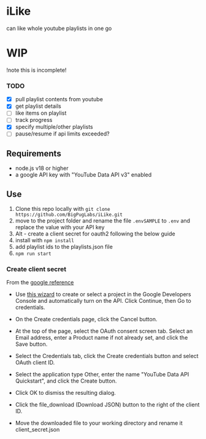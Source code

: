 # iLike
can like whole youtube playlists in one go

# WIP

!note this is incomplete!
### TODO
- [x] pull playlist contents from youtube
- [x] get playlist details
- [ ] like items on playlist
- [ ] track progress
- [x] specify multiple/other playlists
- [ ] pause/resume if api limits exceeded?

## Requirements

- node.js v18 or higher
- a google API key with "YouTube Data API v3" enabled

## Use

1. Clone this repo locally with `git clone https://github.com/BigPugLabs/iLike.git`
2. move to the project folder and rename the file `.envSAMPLE` to `.env` and replace the value with your API key
2. Alt - create a client secret for oauth2 following the below guide
3. install with `npm install`
4. add playlist ids to the playlists.json file
5. `npm run start`

### Create client secret

From the [google reference](https://developers.google.com/youtube/v3/quickstart/nodejs#step_1_turn_on_the)

- Use [this wizard](https://console.developers.google.com/start/api?id=youtube) to create or select a project in the Google Developers Console and automatically turn on the API. Click Continue, then Go to credentials.

- On the Create credentials page, click the Cancel button.

- At the top of the page, select the OAuth consent screen tab. Select an Email address, enter a Product name if not already set, and click the Save button.

- Select the Credentials tab, click the Create credentials button and select OAuth client ID.

- Select the application type Other, enter the name "YouTube Data API Quickstart", and click the Create button.

- Click OK to dismiss the resulting dialog.

- Click the file_download (Download JSON) button to the right of the client ID.

- Move the downloaded file to your working directory and rename it client_secret.json
